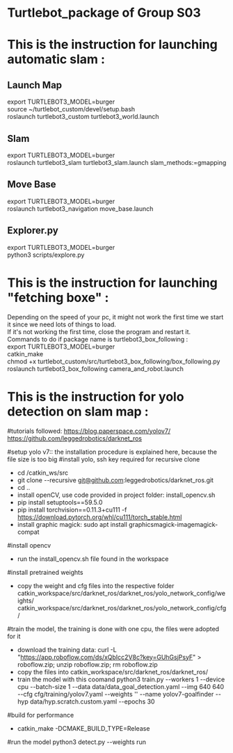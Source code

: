 # Turtlebot_package of Group S03


# This is the instruction for launching automatic slam :

## Launch Map
export TURTLEBOT3_MODEL=burger  
source ~/turtlebot_custom/devel/setup.bash  
roslaunch turtlebot3_custom turtlebot3_world.launch

## Slam
export TURTLEBOT3_MODEL=burger  
roslaunch turtlebot3_slam turtlebot3_slam.launch slam_methods:=gmapping

## Move Base
export TURTLEBOT3_MODEL=burger  
roslaunch turtlebot3_navigation move_base.launch

## Explorer.py
export TURTLEBOT3_MODEL=burger  
python3 scripts/explore.py


# This is the instruction for launching "fetching boxe" :
Depending on the speed of your pc, it might not work the first time we start it since we need lots of things to load.  
If it's not working the first time, close the program and restart it.  
Commands to do if package name is turtlebot3_box_following :  
export TURTLEBOT3_MODEL=burger  
catkin_make  
chmod +x turtlebot_custom/src/turtlebot3_box_following/box_following.py  
roslaunch turtlebot3_box_following camera_and_robot.launch  


# This is the instruction for yolo detection on slam map :

#tutorials followed: https://blog.paperspace.com/yolov7/         https://github.com/leggedrobotics/darknet_ros    

#setup yolo v7:: the installation procedure is explained here, because the file size is too big
#install yolo, ssh key required for recursive clone
- cd /catkin_ws/src
- git clone --recursive git@github.com:leggedrobotics/darknet_ros.git
- cd ..
- install openCV, use code provided in project folder: install_opencv.sh
- pip install setuptools==59.5.0
- pip install torchvision==0.11.3+cu111 -f https://download.pytorch.org/whl/cu111/torch_stable.html
- install graphic magick: sudo apt install graphicsmagick-imagemagick-compat

#install opencv
- run the install_opencv.sh file found in the workspace

#install pretrained weights
- copy the weight and cfg files into the respective folder
catkin_workspace/src/darknet_ros/darknet_ros/yolo_network_config/weights/
catkin_workspace/src/darknet_ros/darknet_ros/yolo_network_config/cfg/

#train the model, the training is done with one cpu, the files were adopted for it
- download the training data: curl -L "https://app.roboflow.com/ds/xQbIcc2V8c?key=GUhGsjPsyF" &gt; roboflow.zip; unzip roboflow.zip; rm roboflow.zip
- copy the files into catkin_workspace/src/darknet_ros/darknet_ros/
- train the model with this coomand
python3 train.py --workers 1 --device cpu --batch-size 1 --data data/data_goal_detection.yaml --img 640 640 --cfg cfg/training/yolov7.yaml --weights '' --name yolov7-goalfinder --hyp data/hyp.scratch.custom.yaml --epochs 30

#build for performance
- catkin_make -DCMAKE_BUILD_TYPE=Release

#run the model
python3 detect.py --weights run